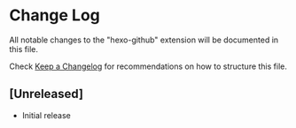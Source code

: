 # Change Log

All notable changes to the "hexo-github" extension will be documented in this file.

Check [Keep a Changelog](http://keepachangelog.com/) for recommendations on how to structure this file.

## [Unreleased]

- Initial release